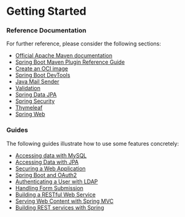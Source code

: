 # Getting Started

### Reference Documentation
For further reference, please consider the following sections:

* [Official Apache Maven documentation](https://maven.apache.org/guides/index.html)
* [Spring Boot Maven Plugin Reference Guide](https://docs.spring.io/spring-boot/docs/2.5.4/maven-plugin/reference/html/)
* [Create an OCI image](https://docs.spring.io/spring-boot/docs/2.5.4/maven-plugin/reference/html/#build-image)
* [Spring Boot DevTools](https://docs.spring.io/spring-boot/docs/2.5.4/reference/htmlsingle/#using-boot-devtools)
* [Java Mail Sender](https://docs.spring.io/spring-boot/docs/2.5.4/reference/htmlsingle/#boot-features-email)
* [Validation](https://docs.spring.io/spring-boot/docs/2.5.4/reference/htmlsingle/#boot-features-validation)
* [Spring Data JPA](https://docs.spring.io/spring-boot/docs/2.5.4/reference/htmlsingle/#boot-features-jpa-and-spring-data)
* [Spring Security](https://docs.spring.io/spring-boot/docs/2.5.4/reference/htmlsingle/#boot-features-security)
* [Thymeleaf](https://docs.spring.io/spring-boot/docs/2.5.4/reference/htmlsingle/#boot-features-spring-mvc-template-engines)
* [Spring Web](https://docs.spring.io/spring-boot/docs/2.5.4/reference/htmlsingle/#boot-features-developing-web-applications)

### Guides
The following guides illustrate how to use some features concretely:

* [Accessing data with MySQL](https://spring.io/guides/gs/accessing-data-mysql/)
* [Accessing Data with JPA](https://spring.io/guides/gs/accessing-data-jpa/)
* [Securing a Web Application](https://spring.io/guides/gs/securing-web/)
* [Spring Boot and OAuth2](https://spring.io/guides/tutorials/spring-boot-oauth2/)
* [Authenticating a User with LDAP](https://spring.io/guides/gs/authenticating-ldap/)
* [Handling Form Submission](https://spring.io/guides/gs/handling-form-submission/)
* [Building a RESTful Web Service](https://spring.io/guides/gs/rest-service/)
* [Serving Web Content with Spring MVC](https://spring.io/guides/gs/serving-web-content/)
* [Building REST services with Spring](https://spring.io/guides/tutorials/bookmarks/)

